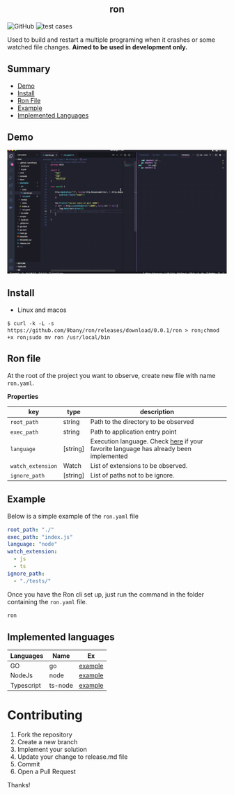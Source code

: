 

<p align="center">

  <h2 align="center">ron</h2>
  <p align="center">
</p>

![GitHub](https://img.shields.io/badge/golang%20->=1.15.x-blue.svg)
![test cases](https://github.com/9bany/ron/actions/workflows/ci.yml/badge.svg)

Used to build and restart a multiple programing when it crashes or some watched file changes.
<b>Aimed to be used in development only.</b>

## Summary
- [Demo](#demo)
- [Install](#install)
- [Ron File](#ron-file)
- [Example](#example)
- [Implemented Languages](#implemented-languages)

## Demo
<img src="./docs/assets/ron_demo_4_dif.gif" width="920"/>

## Install
- Linux and macos
```
$ curl -k -L -s https://github.com/9bany/ron/releases/download/0.0.1/ron > ron;chmod +x ron;sudo mv ron /usr/local/bin
```

## Ron file
At the root of the project you want to observe, create new file with name `ron.yaml`.


**Properties**

|key |type| description|
|-|-|-|
|`root_path`| string | Path to the directory to be observed
|`exec_path`| string | Path to application entry point
|`language`| [string] | Execution language. Check [here](#implemented-languages-and-commands) if your favorite language has already been implemented
|`watch_extension`| Watch | List of extensions to be observed.
|`ignore_path`| [string] | List of paths not to be ignore.

## Example

Below is a simple example of the `ron.yaml` file

```yaml
root_path: "./"
exec_path: "index.js"
language: "node"
watch_extension:
  - js
  - ts
ignore_path:
  - "./tests/"
```

Once you have the Ron cli set up, just run the command in the folder containing the `ron.yaml` file.

```sh
ron
```
## Implemented languages 

| Languages | Name | Ex |
| - | - | - |
| GO | go | [example](https://github.com/9bany/ron/tree/master/examples/go)
| NodeJs | node |[example](https://github.com/9bany/ron/tree/master/examples/nodejs)
| Typescript | ts-node |[example](https://github.com/9bany/ron/tree/master/examples/ts-node)

# Contributing

1. Fork the repository
1. Create a new branch
1. Implement your solution
1. Update your change to release.md file
1. Commit
1. Open a Pull Request

Thanks!
